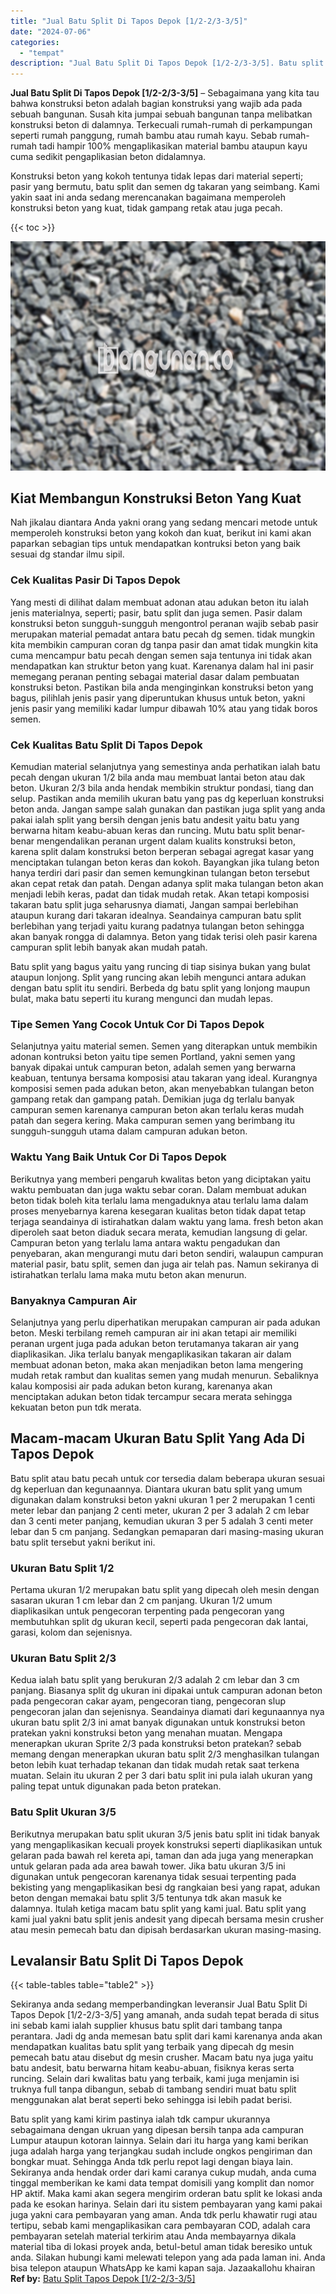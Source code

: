 ```yaml
---
title: "Jual Batu Split Di Tapos Depok [1/2-2/3-3/5]"
date: "2024-07-06"
categories: 
  - "tempat"
description: "Jual Batu Split Di Tapos Depok [1/2-2/3-3/5]. Batu split yang kami kirim pastinya ialah tdk campur ukurannya sebagaimana dengan ukruan yang dipesan bersih ta..."
---
```


**Jual Batu Split Di Tapos Depok \[1/2-2/3-3/5\]** – Sebagaimana yang kita tau bahwa konstruksi beton adalah bagian konstruksi yang wajib ada pada sebuah bangunan. Susah kita jumpai sebuah bangunan tanpa melibatkan konstruksi beton di dalamnya. Terkecuali rumah-rumah di perkampungan seperti rumah panggung, rumah bambu atau rumah kayu. Sebab rumah-rumah tadi hampir 100% mengaplikasikan material bambu ataupun kayu cuma sedikit pengaplikasian beton didalamnya.

Konstruksi beton yang kokoh tentunya tidak lepas dari material seperti; pasir yang bermutu, batu split dan semen dg takaran yang seimbang. Kami yakin saat ini anda sedang merencanakan bagaimana memperoleh konstruksi beton yang kuat, tidak gampang retak atau juga pecah.

{{< toc >}}

![Jual Batu Split Di Tapos Depok [1/2-2/3-3/5]](/images/jual-batu-split-18.png)

## Kiat Membangun Konstruksi Beton Yang Kuat

Nah jikalau diantara Anda yakni orang yang sedang mencari metode untuk memperoleh konstruksi beton yang kokoh dan kuat, berikut ini kami akan paparkan sebagian tips untuk mendapatkan kontruksi beton yang baik sesuai dg standar ilmu sipil.

### Cek Kualitas Pasir Di Tapos Depok

Yang mesti di dilihat dalam membuat adonan atau adukan beton itu ialah jenis materialnya, seperti; pasir, batu split dan juga semen. Pasir dalam konstruksi beton sungguh-sungguh mengontrol peranan wajib sebab pasir merupakan material pemadat antara batu pecah dg semen. tidak mungkin kita membikin campuran coran dg tanpa pasir dan amat tidak mungkin kita cuma mencampur batu pecah dengan semen saja tentunya ini tidak akan mendapatkan kan struktur beton yang kuat. Karenanya dalam hal ini pasir memegang peranan penting sebagai material dasar dalam pembuatan konstruksi beton. Pastikan bila anda menginginkan konstruksi beton yang bagus, pilihlah jenis pasir yang diperuntukan khusus untuk beton, yakni jenis pasir yang memiliki kadar lumpur dibawah 10% atau yang tidak boros semen.

### Cek Kualitas Batu Split Di Tapos Depok

Kemudian material selanjutnya yang semestinya anda perhatikan ialah batu pecah dengan ukuran 1/2 bila anda mau membuat lantai beton atau dak beton. Ukuran 2/3 bila anda hendak membikin struktur pondasi, tiang dan selup. Pastikan anda memilih ukuran batu yang pas dg keperluan konstruksi beton anda. Jangan sampe salah gunakan dan pastikan juga split yang anda pakai ialah split yang bersih dengan jenis batu andesit yaitu batu yang berwarna hitam keabu-abuan keras dan runcing. Mutu batu split benar-benar mengendalikan peranan urgent dalam kualits konstruksi beton, karena split dalam konstruksi beton berperan sebagai agregat kasar yang menciptakan tulangan beton keras dan kokoh. Bayangkan jika tulang beton hanya terdiri dari pasir dan semen kemungkinan tulangan beton tersebut akan cepat retak dan patah. Dengan adanya split maka tulangan beton akan menjadi lebih keras, padat dan tidak mudah retak. Akan tetapi komposisi takaran batu split juga seharusnya diamati, Jangan sampai berlebihan ataupun kurang dari takaran idealnya. Seandainya campuran batu split berlebihan yang terjadi yaitu kurang padatnya tulangan beton sehingga akan banyak rongga di dalamnya. Beton yang tidak terisi oleh pasir karena campuran split lebih banyak akan mudah patah.

Batu split yang bagus yaitu yang runcing di tiap sisinya bukan yang bulat ataupun lonjong. Split yang runcing akan lebih mengunci antara adukan dengan batu split itu sendiri. Berbeda dg batu split yang lonjong maupun bulat, maka batu seperti itu kurang mengunci dan mudah lepas.

### Tipe Semen Yang Cocok Untuk Cor Di Tapos Depok

Selanjutnya yaitu material semen. Semen yang diterapkan untuk membikin adonan kontruksi beton yaitu tipe semen Portland, yakni semen yang banyak dipakai untuk campuran beton, adalah semen yang berwarna keabuan, tentunya bersama komposisi atau takaran yang ideal. Kurangnya komposisi semen pada adukan beton, akan menyebabkan tulangan beton gampang retak dan gampang patah. Demikian juga dg terlalu banyak campuran semen karenanya campuran beton akan terlalu keras mudah patah dan segera kering. Maka campuran semen yang berimbang itu sungguh-sungguh utama dalam campuran adukan beton.

### Waktu Yang Baik Untuk Cor Di Tapos Depok

Berikutnya yang memberi pengaruh kwalitas beton yang diciptakan yaitu waktu pembuatan dan juga waktu sebar coran. Dalam membuat adukan beton tidak boleh kita terlalu lama mengaduknya atau terlalu lama dalam proses menyebarnya karena kesegaran kualitas beton tidak dapat tetap terjaga seandainya di istirahatkan dalam waktu yang lama. fresh beton akan diperoleh saat beton diaduk secara merata, kemudian langsung di gelar. Campuran beton yang terlalu lama antara waktu pengadukan dan penyebaran, akan mengurangi mutu dari beton sendiri, walaupun campuran material pasir, batu split, semen dan juga air telah pas. Namun sekiranya di istirahatkan terlalu lama maka mutu beton akan menurun.

### Banyaknya Campuran Air

Selanjutnya yang perlu diperhatikan merupakan campuran air pada adukan beton. Meski terbilang remeh campuran air ini akan tetapi air memiliki peranan urgent juga pada adukan beton terutamanya takaran air yang diaplikasikan. Jika terlalu banyak mengaplikasikan takaran air dalam membuat adonan beton, maka akan menjadikan beton lama mengering mudah retak rambut dan kualitas semen yang mudah menurun. Sebaliknya kalau komposisi air pada adukan beton kurang, karenanya akan menciptakan adukan beton tidak tercampur secara merata sehingga kekuatan beton pun tdk merata.

## Macam-macam Ukuran Batu Split Yang Ada Di Tapos Depok

Batu split atau batu pecah untuk cor tersedia dalam beberapa ukuran sesuai dg keperluan dan kegunaannya. Diantara ukuran batu split yang umum digunakan dalam konstruksi beton yakni ukuran 1 per 2 merupakan 1 centi meter lebar dan panjang 2 centi meter, ukuran 2 per 3 adalah 2 cm lebar dan 3 centi meter panjang, kemudian ukuran 3 per 5 adalah 3 centi meter lebar dan 5 cm panjang. Sedangkan pemaparan dari masing-masing ukuran batu split tersebut yakni berikut ini.

### Ukuran Batu Split 1/2

Pertama ukuran 1/2 merupakan batu split yang dipecah oleh mesin dengan sasaran ukuran 1 cm lebar dan 2 cm panjang. Ukuran 1/2 umum diaplikasikan untuk pengecoran terpenting pada pengecoran yang membutuhkan split dg ukuran kecil, seperti pada pengecoran dak lantai, garasi, kolom dan sejenisnya.

### Ukuran Batu Split 2/3

Kedua ialah batu split yang berukuran 2/3 adalah 2 cm lebar dan 3 cm panjang. Biasanya split dg ukuran ini dipakai untuk campuran adonan beton pada pengecoran cakar ayam, pengecoran tiang, pengecoran slup pengecoran jalan dan sejenisnya. Seandainya diamati dari kegunaannya nya ukuran batu split 2/3 ini amat banyak digunakan untuk konstruksi beton pratekan yakni konstruksi beton yang menahan muatan. Mengapa menerapkan ukuran Sprite 2/3 pada konstruksi beton pratekan? sebab memang dengan menerapkan ukuran batu split 2/3 menghasilkan tulangan beton lebih kuat terhadap tekanan dan tidak mudah retak saat terkena muatan. Selain itu ukuran 2 per 3 dari batu split ini pula ialah ukuran yang paling tepat untuk digunakan pada beton pratekan.

### Batu Split Ukuran 3/5

Berikutnya merupakan batu split ukuran 3/5 jenis batu split ini tidak banyak yang mengaplikasikan kecuali proyek konstruksi seperti diaplikasikan untuk gelaran pada bawah rel kereta api, taman dan ada juga yang menerapkan untuk gelaran pada ada area bawah tower. Jika batu ukuran 3/5 ini digunakan untuk pengecoran karenanya tidak sesuai terpenting pada bekisting yang mengaplikasikan besi dg rangkaian besi yang rapat, adukan beton dengan memakai batu split 3/5 tentunya tdk akan masuk ke dalamnya. Itulah ketiga macam batu split yang kami jual. Batu split yang kami jual yakni batu split jenis andesit yang dipecah bersama mesin crusher atau mesin pemecah batu dan dipisah berdasarkan ukuran masing-masing.

## Levalansir Batu Split Di Tapos Depok

{{< table-tables table="table2" >}}

Sekiranya anda sedang memperbandingkan leveransir Jual Batu Split Di Tapos Depok \[1/2-2/3-3/5\] yang amanah, anda sudah tepat berada di situs ini sebab kami ialah supplier khusus batu split dari tambang tanpa perantara. Jadi dg anda memesan batu split dari kami karenanya anda akan mendapatkan kualitas batu split yang terbaik yang dipecah dg mesin pemecah batu atau disebut dg mesin crusher. Macam batu nya juga yaitu batu andesit, batu berwarna hitam keabu-abuan, fisiknya keras serta runcing. Selain dari kwalitas batu yang terbaik, kami juga menjamin isi truknya full tanpa dibangun, sebab di tambang sendiri muat batu split menggunakan alat berat seperti beko sehingga isi lebih padat berisi.

Batu split yang kami kirim pastinya ialah tdk campur ukurannya sebagaimana dengan ukruan yang dipesan bersih tanpa ada campuran Lumpur ataupun kotoran lainnya. Selain dari itu harga yang kami berikan juga adalah harga yang terjangkau sudah include ongkos pengiriman dan bongkar muat. Sehingga Anda tdk perlu repot lagi dengan biaya lain. Sekiranya anda hendak order dari kami caranya cukup mudah, anda cuma tinggal memberikan ke kami data tempat domisili yang komplit dan nomor HP aktif. Maka kami akan segera mengirim orderan batu split ke lokasi anda pada ke esokan harinya. Selain dari itu sistem pembayaran yang kami pakai juga yakni cara pembayaran yang aman. Anda tdk perlu khawatir rugi atau tertipu, sebab kami mengaplikasikan cara pembayaran COD, adalah cara pembayaran setelah material terkirim atau Anda membayarnya dikala material tiba di lokasi proyek anda, betul-betul aman tidak beresiko untuk anda. Silakan hubungi kami melewati telepon yang ada pada laman ini. Anda bisa telepon ataupun WhatsApp ke kami kapan saja. Jazaakallohu khairan
**Ref by:** [Batu Split Tapos Depok [1/2-2/3-3/5]](https://id.wikipedia.org/wiki/Batu)
